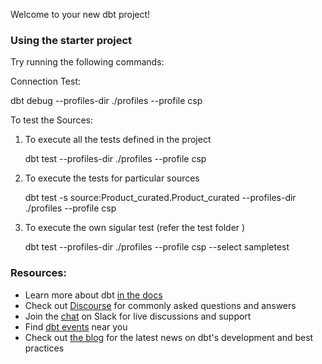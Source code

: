 Welcome to your new dbt project!

### Using the starter project

Try running the following commands:

Connection Test:

dbt debug --profiles-dir ./profiles --profile csp

To test the Sources:

1. To execute all the tests defined in the project

    dbt test --profiles-dir ./profiles --profile csp

2. To execute the tests for particular sources

    dbt test -s source:Product_curated.Product_curated  --profiles-dir ./profiles --profile csp

3. To execute the own sigular test (refer the test folder )

    dbt test --profiles-dir ./profiles --profile csp  --select sampletest

### Resources:

- Learn more about dbt [in the docs](https://docs.getdbt.com/docs/introduction)
- Check out [Discourse](https://discourse.getdbt.com/) for commonly asked questions and answers
- Join the [chat](https://community.getdbt.com/) on Slack for live discussions and support
- Find [dbt events](https://events.getdbt.com) near you
- Check out [the blog](https://blog.getdbt.com/) for the latest news on dbt's development and best practices
